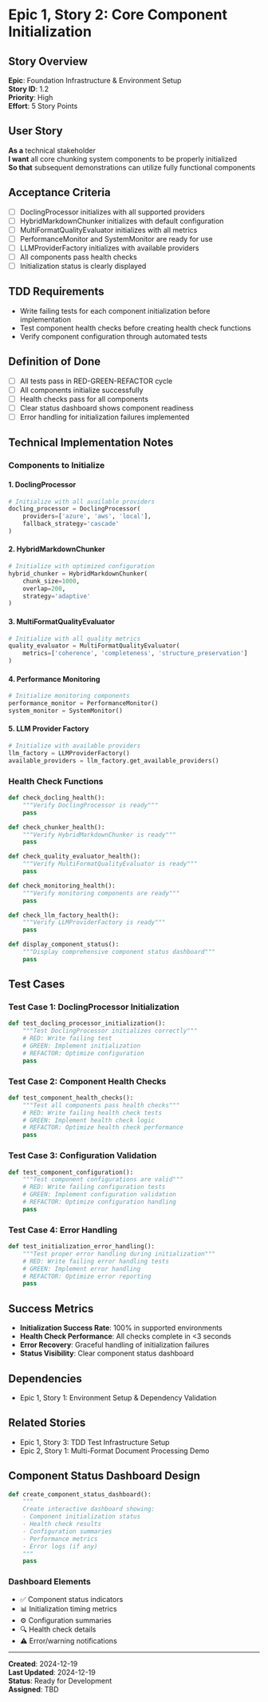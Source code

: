 # Epic 1, Story 2: Core Component Initialization

## Story Overview

**Epic**: Foundation Infrastructure & Environment Setup  
**Story ID**: 1.2  
**Priority**: High  
**Effort**: 5 Story Points  

## User Story

**As a** technical stakeholder  
**I want** all core chunking system components to be properly initialized  
**So that** subsequent demonstrations can utilize fully functional components  

## Acceptance Criteria

- [ ] DoclingProcessor initializes with all supported providers
- [ ] HybridMarkdownChunker initializes with default configuration
- [ ] MultiFormatQualityEvaluator initializes with all metrics
- [ ] PerformanceMonitor and SystemMonitor are ready for use
- [ ] LLMProviderFactory initializes with available providers
- [ ] All components pass health checks
- [ ] Initialization status is clearly displayed

## TDD Requirements

- Write failing tests for each component initialization before implementation
- Test component health checks before creating health check functions
- Verify component configuration through automated tests

## Definition of Done

- [ ] All tests pass in RED-GREEN-REFACTOR cycle
- [ ] All components initialize successfully
- [ ] Health checks pass for all components
- [ ] Clear status dashboard shows component readiness
- [ ] Error handling for initialization failures implemented

## Technical Implementation Notes

### Components to Initialize

#### 1. DoclingProcessor
```python
# Initialize with all available providers
docling_processor = DoclingProcessor(
    providers=['azure', 'aws', 'local'],
    fallback_strategy='cascade'
)
```

#### 2. HybridMarkdownChunker
```python
# Initialize with optimized configuration
hybrid_chunker = HybridMarkdownChunker(
    chunk_size=1000,
    overlap=200,
    strategy='adaptive'
)
```

#### 3. MultiFormatQualityEvaluator
```python
# Initialize with all quality metrics
quality_evaluator = MultiFormatQualityEvaluator(
    metrics=['coherence', 'completeness', 'structure_preservation']
)
```

#### 4. Performance Monitoring
```python
# Initialize monitoring components
performance_monitor = PerformanceMonitor()
system_monitor = SystemMonitor()
```

#### 5. LLM Provider Factory
```python
# Initialize with available providers
llm_factory = LLMProviderFactory()
available_providers = llm_factory.get_available_providers()
```

### Health Check Functions
```python
def check_docling_health():
    """Verify DoclingProcessor is ready"""
    pass

def check_chunker_health():
    """Verify HybridMarkdownChunker is ready"""
    pass

def check_quality_evaluator_health():
    """Verify MultiFormatQualityEvaluator is ready"""
    pass

def check_monitoring_health():
    """Verify monitoring components are ready"""
    pass

def check_llm_factory_health():
    """Verify LLMProviderFactory is ready"""
    pass

def display_component_status():
    """Display comprehensive component status dashboard"""
    pass
```

## Test Cases

### Test Case 1: DoclingProcessor Initialization
```python
def test_docling_processor_initialization():
    """Test DoclingProcessor initializes correctly"""
    # RED: Write failing test
    # GREEN: Implement initialization
    # REFACTOR: Optimize configuration
    pass
```

### Test Case 2: Component Health Checks
```python
def test_component_health_checks():
    """Test all components pass health checks"""
    # RED: Write failing health check tests
    # GREEN: Implement health check logic
    # REFACTOR: Optimize health check performance
    pass
```

### Test Case 3: Configuration Validation
```python
def test_component_configuration():
    """Test component configurations are valid"""
    # RED: Write failing configuration tests
    # GREEN: Implement configuration validation
    # REFACTOR: Optimize configuration handling
    pass
```

### Test Case 4: Error Handling
```python
def test_initialization_error_handling():
    """Test proper error handling during initialization"""
    # RED: Write failing error handling tests
    # GREEN: Implement error handling
    # REFACTOR: Optimize error reporting
    pass
```

## Success Metrics

- **Initialization Success Rate**: 100% in supported environments
- **Health Check Performance**: All checks complete in <3 seconds
- **Error Recovery**: Graceful handling of initialization failures
- **Status Visibility**: Clear component status dashboard

## Dependencies

- Epic 1, Story 1: Environment Setup & Dependency Validation

## Related Stories

- Epic 1, Story 3: TDD Test Infrastructure Setup
- Epic 2, Story 1: Multi-Format Document Processing Demo

## Component Status Dashboard Design

```python
def create_component_status_dashboard():
    """
    Create interactive dashboard showing:
    - Component initialization status
    - Health check results
    - Configuration summaries
    - Performance metrics
    - Error logs (if any)
    """
    pass
```

### Dashboard Elements
- ✅ Component status indicators
- 📊 Initialization timing metrics
- ⚙️ Configuration summaries
- 🔍 Health check details
- ⚠️ Error/warning notifications

---

**Created**: 2024-12-19  
**Last Updated**: 2024-12-19  
**Status**: Ready for Development  
**Assigned**: TBD